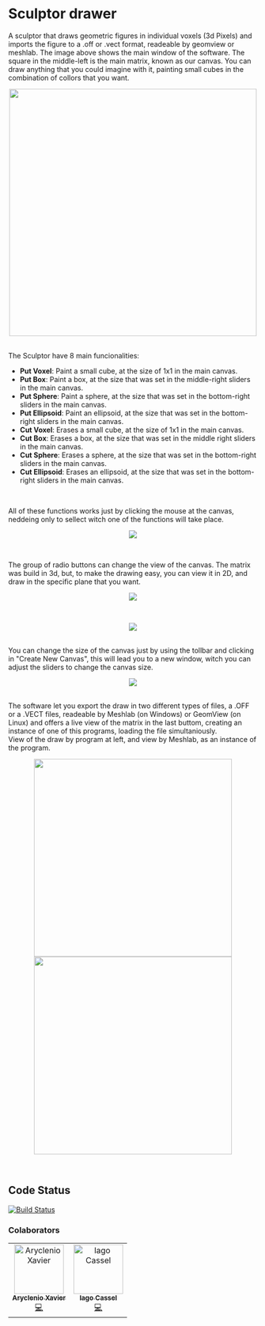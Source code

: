 # Sculptor drawer
  A sculptor that draws geometric figures in individual voxels (3d Pixels) and imports the figure to a .off or .vect format, readeable by geomview or meshlab. The image above shows the main window of the software. The square in the middle-left is the main matrix, known as our canvas. You can draw anything that you could imagine with it, painting small cubes in the combination of collors that you want.
  <br>
  <p align="center">
  <img src="https://user-images.githubusercontent.com/31252524/59954220-05654080-945a-11e9-87ad-d1d1bcd4074c.png" width="500px;">
  </p>
  <br>
  The Sculptor have 8 main funcionalities:
 <br>
 <ul>
   <li><b>Put Voxel</b>: Paint a small cube, at the size of 1x1 in the main canvas.</li> 
   <li><b>Put Box</b>: Paint a box, at the size that was set in the middle-right sliders in the main canvas.</li> 
   <li><b>Put Sphere</b>: Paint a sphere, at the size that was set in the bottom-right sliders in the main canvas.</li>
   <li><b>Put Ellipsoid</b>: Paint an ellipsoid, at the size that was set in the bottom-right sliders in the main canvas.</li> 
   <li><b>Cut Voxel</b>: Erases a small cube, at the size of 1x1 in the main canvas.</li> 
   <li><b>Cut Box</b>: Erases a box, at the size that was set in the middle right sliders in the main canvas.</li> 
   <li><b>Cut Sphere</b>: Erases a sphere, at the size that was set in the bottom-right sliders in the main canvas.</li>
   <li><b>Cut Ellipsoid</b>: Erases an ellipsoid, at the size that was set in the bottom-right sliders in the main canvas.</li>
 </ul>
   <br>
<p>All of these functions works just by clicking the mouse at the canvas, neddeing only to sellect witch one of the functions will take place.
  <br>
  <p align="center">
<img src="https://user-images.githubusercontent.com/31252524/59954544-95f05080-945b-11e9-85a9-8b01bec37c7e.png">
    </p>
<br>
<p>The group of radio buttons can change the view of the canvas. The matrix was build in 3d, but, to make the drawing easy, you can view it in 2D, and draw in the specific plane that you want. 
  <br>
  <p align="center">
<img src="https://user-images.githubusercontent.com/31252524/59954610-fd0e0500-945b-11e9-88fa-638c75c44748.png">
    </p>
  <br>
    <p align="center">
<img src="https://user-images.githubusercontent.com/31252524/59954680-55450700-945c-11e9-98d0-4dc14361f85a.png">
  </p>
  <br>
  You can change the size of the canvas just by using the tollbar and clicking in "Create New Canvas", this will lead you to a new window, witch you can adjust the sliders to change the canvas size.  
  <br>
  <p align="center">
  <img src="https://user-images.githubusercontent.com/31252524/59954785-08adfb80-945d-11e9-88c6-d4aac9796dcb.png">
  </p>
  <br>
  The software let you export the draw in two different types of files, a .OFF or a .VECT files, readeable by Meshlab (on Windows) or GeomView (on Linux) and offers a live view of the matrix in the last buttom, creating an instance of one of this programs, loading the file simultaniously.
<br>
View of the draw by program at left, and view by Meshlab, as an instance of the program. 
  <br>
  <p align="center">
<img src="https://user-images.githubusercontent.com/31252524/60046595-25854180-969e-11e9-993a-beff37475885.png" width="400px;">
<img src="https://user-images.githubusercontent.com/31252524/60046849-ba883a80-969e-11e9-936f-950d5be1dbf7.png" width="400px;">
  </p>
 <br>
 
## Code Status

[![Build Status](https://badge.buildkite.com/ab1152b6a1f6a61d3ea4ec5b3eece8d4c2b830998459c75352.svg?branch=master)](https://aryclenio.github.io)

### Colaborators
<table>
  <tr>
    <td align="center">
      <a href="http://github.com/aryclenio">
        <img src="https://avatars.githubusercontent.com/aryclenio" width="100px;" alt="Aryclenio Xavier"/>
        <br />
        <sub><b>Aryclenio Xavier</b></sub>
      </a><br />
      <a href="https://github.com/aryclenio/Sculptor/commits?author=aryclenio" title="Code">💻</a>
    </td>
    <td align="center">
      <a href="http://github.com/IagoCassel">
        <img src="https://avatars.githubusercontent.com/IagoCassel" width="100px;" alt="Iago Cassel"/>
        <br />
        <sub><b>Iago Cassel</b></sub>
      </a><br />
      <a href="https://github.com/aryclenio/Sculptor/commits?author=IagoCassel" title="Code">💻</a>
    </td>
  </tr>
</table>
